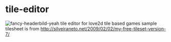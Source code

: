 # tile-editor

![fancy-headerbild-yeah](http://puu.sh/rv7Eh/c887d9e6b6.PNG)
tile editor for love2d tile based games
sample tilesheet is from http://silveiraneto.net/2009/02/02/my-free-tileset-version-7/
